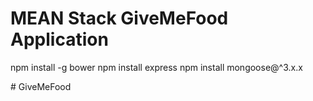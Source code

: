 # MEAN Stack GiveMeFood Application

npm install -g bower
npm install express
npm install mongoose@^3.x.x

#   G i v e M e F o o d 
 
 